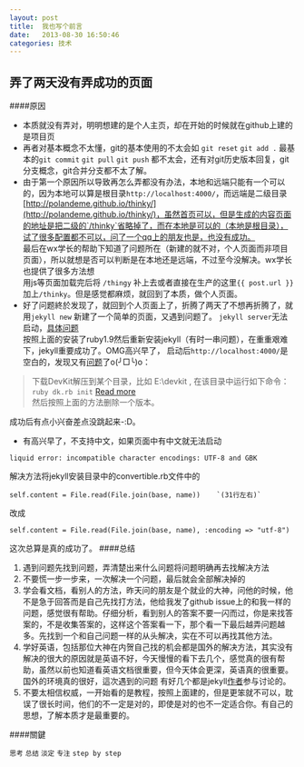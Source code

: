 ```yaml
---
layout: post
title:  我也写个前言
date:   2013-08-30 16:50:46
categories: 技术
---
```


弄了两天没有弄成功的页面  
---------------------------

####原因  
+ 本质就没有弄对，明明想建的是个人主页，却在开始的时候就在github上建的是项目页  
+ 再者对基本概念不太懂，git的基本使用的不太会如 `git reset`  `git add .` 最基本的`git commit` `git pull`  `git push` 都不太会，还有对git历史版本回复，git分支概念，git合并分支都不太了解。  
+ 由于第一个原因所以导致再怎么弄都没有办法，本地和远端只能有一个可以的，因为本地可以算是根目录`http://localhost:4000/`，而远端是二级目录[http://polandeme.github.io/thinky/](http://polandeme.github.io/thinky/)，虽然首页可以，但是生成的内容页面的地址是把二级的`/thinky`省略掉了，而在本地是可以的（本地是根目录），试了很多配置都不可以，问了一个qq上的朋友也是，也没有成功。  
最后在wx学长的帮助下知道了问题所在（新建的就不对，个人页面而非项目页面），所以就想是否可以判断是在本地还是远端，不过至今没解决。wx学长也提供了很多方法想  
用js等页面加载完后将 `/thingy` 补上去或者直接在生产的这里`{{ post.url }}`加上`/thinky`。但是感觉都麻烦，就回到了本质，做个人页面。  
+ 好了问题終於发现了，就回到个人页面上了，折腾了两天了不想再折腾了，就用`jekyll new` 新建了一个简单的页面，又遇到问题了。
`jekyll server`无法启动，[具体问题](http://stackoverflow.com/questions/16498287/jekyll-liquid-exception-cannot-load-such-file-yajl-2-0-yajl)  
按照上面的安装了ruby1.9然后重新安装jekyll（有时一串问题），在重重艰难下，jekyll重要成功了。OMG高兴早了，
启动后`http://localhost:4000/`是空白的，发现又有[问题](https://github.com/mojombo/jekyll/issues/1376)了o(╯□╰)o：  

> 下载DevKit解压到某个目录，比如 E:\devkit , 在该目录中运行如下命令：
  ` ruby dk.rb init `
  [Read more](http://blog.chengyunfeng.com/?p=437#ixzz2dS2CEetk)  
> 然后按照上面的方法删除一个版本。  

成功后有点小兴奋差点没跳起来-:D。  

+ 有高兴早了，不支持中文，如果页面中有中文就无法启动

```
liquid error: incompatible character encodings: UTF-8 and GBK
```

解决方法将jekyll安装目录中的convertible.rb文件中的  

```
self.content = File.read(File.join(base, name))    `(31行左右)`
````  

改成  

```
self.content = File.read(File.join(base, name), :encoding => "utf-8")
```

这次总算是真的成功了。
####总结  

1. 遇到问题先找到问题，弄清楚出来什么问题将问题明确再去找解决方法  
2. 不要慌一步一步来，一次解决一个问题，最后就会全部解决掉的
3. 学会看文档，看别人的方法，昨天问的朋友是个就业的大神，问他的时候，他不是急于回答而是自己先找打方法，他给我发了github issue上的和我一样的问题，感觉很有帮助。仔细分析，看到别人的答案不要一闪而过，你是来找答案的，不是收集答案的，这样这个答案看一下，那个看一下最后越弄问题越多。先找到一个和自己问题一样的从头解决，实在不可以再找其他方法。
4. 学好英语，包括那位大神在内贺自己找的机会都是国外的解决方法，其实没有解决的很大的原因就是英语不好，今天慢慢的看下去几个，感觉真的很有帮助，虽然以前也知道看英语文档很重要，但今天体会更深，英语真的很重要。国外的环境真的很好，這次遇到的问题 有好几个都是jekyll[作者](https://github.com/parkr)参与讨论的。  
5. 不要太相信权威，一开始看的是教程，按照上面建的，但是更笨就不可以，耽误了很长时间，他们的不一定是对的，即使是对的也不一定适合你。有自己的思想，了解本质才是最重要的。  

####關鍵

`思考` `总结` `淡定` `专注`  `step by step`



